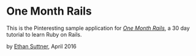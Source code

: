  # One Month Rails

 This is the Pinteresting sample application for
 [*One Month Rails*](http://onemonthrails.com), a 30 day tutorial to learn Ruby on Rails.

 by [Ethan Suttner](http://ethansuttner.com), April 2016

